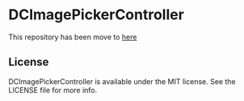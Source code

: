 # DCImagePickerController

This repository has been move to [here](https://github.com/DeskConnect/DCImagePickerController)

## License

DCImagePickerController is available under the MIT license. See the LICENSE file for more info.
